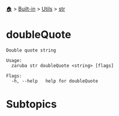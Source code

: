 <!--startTocHeader-->
[🏠](../../../README.md) > [Built-in](../../README.md) > [Utils](../README.md) > [str](README.md)
# doubleQuote
<!--endTocHeader-->

```
Double quote string

Usage:
  zaruba str doubleQuote <string> [flags]

Flags:
  -h, --help   help for doubleQuote

```

# Subtopics
<!--startTocSubtopic-->
<!--endTocSubtopic-->